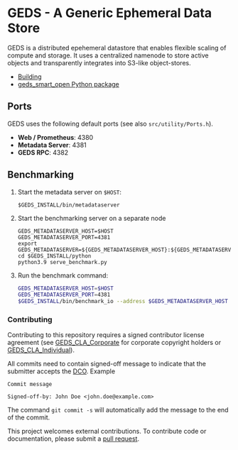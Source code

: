 

# GEDS - A Generic Ephemeral Data Store

GEDS is a distributed epehemeral datastore that enables flexible scaling of compute and storage. It uses a centralized namenode to store active objects and transparently integrates into S3-like object-stores.

- [Building](doc/BUILDING.md)
- [geds_smart_open Python package](src/python/geds_smart_open/README.md)

## Ports

GEDS uses the following default ports (see also `src/utility/Ports.h`).
- **Web / Prometheus**: 4380
- **Metadata Server**: 4381
- **GEDS RPC**: 4382

## Benchmarking

1. Start the metadata server on `$HOST`:
   ```
   $GEDS_INSTALL/bin/metadataserver
   ```
2. Start the benchmarking server on a separate node
   ```
   GEDS_METADATASERVER_HOST=$HOST
   GEDS_METADATASERVER_PORT=4381
   export GEDS_METADATASERVER=${GEDS_METADATASERVER_HOST}:${GEDS_METADATASERVER_PORT}
   cd $GEDS_INSTALL/python
   python3.9 serve_benchmark.py
   ```
3. Run the benchmark command:
   ```bash
   GEDS_METADATASERVER_HOST=$HOST
   GEDS_METADATASERVER_PORT=4381
   $GEDS_INSTALL/bin/benchmark_io --address $GEDS_METADATASERVER_HOST --outputFile output.csv
   ```

### Contributing

Contributing to this repository requires a signed contributor license agreement (see [GEDS_CLA_Corporate](GEDS_CLA_Corporate.doc) for corporate copyright holders or [GEDS_CLA_Individual](GEDS_CLA_Individual.doc)).

All commits need to contain signed-off message to indicate that the submitter accepts the [DCO](DCO1.1.txt). Example
```
Commit message

Signed-off-by: John Doe <john.doe@example.com>
```
The command `git commit -s` will automatically add the message to the end of the commit.

This project welcomes external contributions. To contribute code or documentation, please submit a [pull request](https://github.com/IBM/GEDS/pulls).
